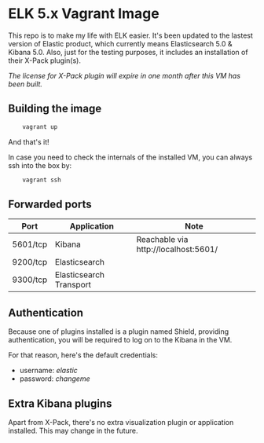 # ELK 5.x Vagrant Image

This repo is to make my life with ELK easier. It's been updated to the lastest version of Elastic product, which currently means Elasticsearch 5.0 & Kibana 5.0. Also, just for the testing purposes, it includes an installation of their X-Pack plugin(s).

*The license for X-Pack plugin will expire in one month after this VM has been built.*

## Building the image

```bash
    vagrant up
```

And that's it!

In case you need to check the internals of the installed VM, you can always ssh into the box by:

```bash
    vagrant ssh
```

## Forwarded ports

Port     | Application   | Note                               
---------|---------------|------------------------------------
5601/tcp | Kibana        | Reachable via http://localhost:5601/
9200/tcp | Elasticsearch |
9300/tcp | Elasticsearch Transport|

## Authentication

Because one of plugins installed is a plugin named Shield, providing authentication, you will be required to log on to the Kibana in the VM.

For that reason, here's the default credentials:

 * username: *elastic*
 * password: *changeme*

## Extra Kibana plugins

Apart from X-Pack, there's no extra visualization plugin or application installed. This may change in the future.
